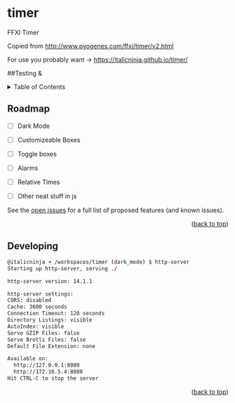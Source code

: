 # timer
<a name="readme-top"></a>
FFXI Timer

Copied from http://www.pyogenes.com/ffxi/timer/v2.html

For use you probably want -> https://italicninja.github.io/timer/

##Testing &

<!-- TABLE OF CONTENTS -->
<details>
  <summary>Table of Contents</summary>
  <ol>
    <li>
      <a href="#about-the-project">About The Project</a>
      <ul>
        <li><a href="#built-with">Built With</a></li>
      </ul>
    </li>
    <li>
      <a href="#getting-started">Getting Started</a>
      <ul>
        <li><a href="#prerequisites">Prerequisites</a></li>
        <li><a href="#installation">Installation</a></li>
      </ul>
    </li>
    <li><a href="#usage">Usage</a></li>
    <li><a href="#roadmap">Roadmap</a></li>
    <li><a href="#contributing">Contributing</a></li>
    <li><a href="#license">License</a></li>
    <li><a href="#contact">Contact</a></li>
    <li><a href="#acknowledgments">Acknowledgments</a></li>
  </ol>
</details>

<!-- ROADMAP -->
## Roadmap

- [ ] Dark Mode
- [ ] Customizeable Boxes
- [ ] Toggle boxes
- [ ] Alarms
- [ ] Relative Times
- [ ] Other neat stuff in js


See the [open issues](https://github.com/italicninja/timer/issues) for a full list of proposed features (and known issues).

<p align="right">(<a href="#readme-top">back to top</a>)</p>

<!-- Developing -->
## Developing

```bash
@italicninja ➜ /workspaces/timer (dark_mode) $ http-server
Starting up http-server, serving ./

http-server version: 14.1.1

http-server settings:
CORS: disabled
Cache: 3600 seconds
Connection Timeout: 120 seconds
Directory Listings: visible
AutoIndex: visible
Serve GZIP Files: false
Serve Brotli Files: false
Default File Extension: none

Available on:
  http://127.0.0.1:8080
  http://172.16.5.4:8080
Hit CTRL-C to stop the server
```
<p align="right">(<a href="#readme-top">back to top</a>)</p>


